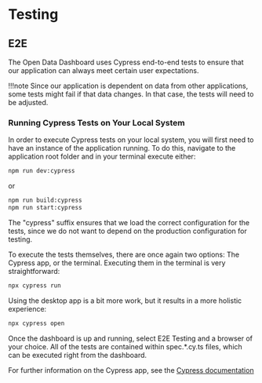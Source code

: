 # Testing

## E2E

The Open Data Dashboard uses Cypress end-to-end tests to ensure that our application can always meet certain user expectations.

!!!note
    Since our application is dependent on data from other applications, some tests might fail if that data changes.
    In that case, the tests will need to be adjusted.

### Running Cypress Tests on Your Local System

In order to execute Cypress tests on your local system, you will first need to have an instance of the application running.
To do this, navigate to the application root folder and in your terminal execute either:

```bash title="Run Next.js development server for Cypress"
npm run dev:cypress
```

or

```bash title="Build Next.js application for Cypress and start application"
npm run build:cypress
npm run start:cypress
```

The "cypress" suffix ensures that we load the correct configuration for the tests,
since we do not want to depend on the production configuration for testing.

To execute the tests themselves, there are once again two options: The Cypress app, or the terminal.
Executing them in the terminal is very straightforward:

```bash title="Execute all Cypress tests from the terminal"
npx cypress run
```

Using the desktop app is a bit more work, but it results in a more holistic experience:

```bash title="Start the Cypress app"
npx cypress open
```

Once the dashboard is up and running, select E2E Testing and a browser of your choice. All of the tests are contained within spec.*.cy.ts files,
which can be executed right from the dashboard.

For further information on the Cypress app, see the [Cypress documentation](https://docs.cypress.io/guides/core-concepts/cypress-app#__docusaurus_skipToContent_fallback)
